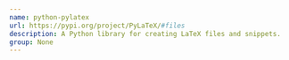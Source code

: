 ```yaml
---
name: python-pylatex
url: https://pypi.org/project/PyLaTeX/#files
description: A Python library for creating LaTeX files and snippets.
group: None
---
```

